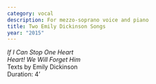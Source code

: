```yaml
---
category: vocal
description: For mezzo-soprano voice and piano
title: Two Emily Dickinson Songs
year: "2015"
---
```


_If I Can Stop One Heart_\
_Heart! We Will Forget Him_\
Texts by Emily Dickinson\
Duration: 4’\
<br>
